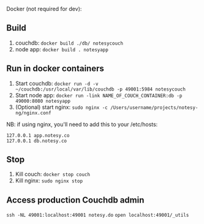 Docker (not required for dev):

## Build
1. couchdb: `docker build ./db/ notesycouch`
2. node app: `docker build . notesyapp`

## Run in docker containers
1. Start couchdb: `docker run -d -v ~/couchdb:/usr/local/var/lib/couchdb -p 49001:5984 notesycouch`
2. Start node app: `docker run -link NAME_OF_COUCH_CONTAINER:db -p 49000:8080 notesyapp`
3. (Optional) start nginx: `sudo nginx -c /Users/username/projects/notesy-ng/nginx.conf`

NB: if using nginx, you'll need to add this to your /etc/hosts:

    127.0.0.1 app.notesy.co
    127.0.0.1 db.notesy.co

## Stop
1. Kill couch: `docker stop couch`
2. Kill nginx: `sudo nginx stop`

## Access production Couchdb admin
`ssh -NL 49001:localhost:49001 notesy.do`
`open localhost:49001/_utils`
